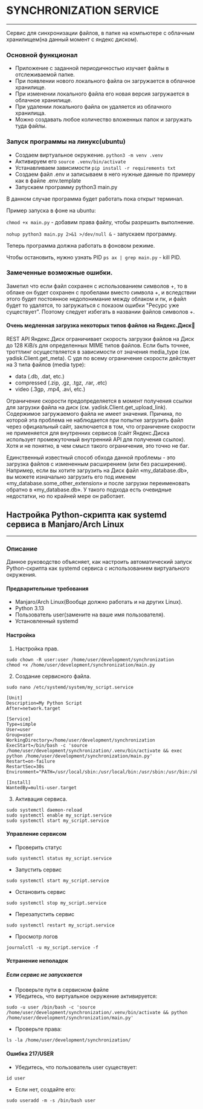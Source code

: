 # SYNCHRONIZATION SERVICE

***

Сервис для синхронизации файлов, в папке на компьютере с облачным хранилищем(на данный момент с 
яндекс диском).

### Основной функционал

- Приложение с заданной периодичностью изучает файлы в отслеживаемой папке.
- При появлении нового локального файла он загружается в облачное хранилище.
- При изменении локального файла его новая версия загружается в облачное хранилище.
- При удалении локального файла он удаляется из облачного хранилища.
- Можно создавать любое количество вложенных папок и загружать туда файлы.


### Запуск программы на линукс(ubuntu)

- Создаем виртуальное окружение. ```python3 -m venv .venv```
- Активируем его ```source .venv/bin/activate```
- Устанавливаем зависимости ```pip install -r requirements txt```
- Создаем файл .env и записываем в него нужные данные по примеру как в файле .env.template
- Запускаем программу python3 main.py

В данном случае программа будет работать пока открыт терминал. 

Пример запуска в фоне на ubuntu:

```chmod +x main.py``` - добавим права файлу, чтобы разрешить выполнение.

```nohup python3 main.py 2>&1 >/dev/null &``` -  запускаем программу.

Теперь программа должна работать в фоновом режиме.

Чтобы остановить, нужно узнать PID ```ps ax | grep main.py``` - kill PID.

### Замеченные возможные ошибки.

Заметил что если файл сохранен с использованием символов +, то в облаке он будет сохранен с пробелами вместо символа +,
и вследствии этого будет постоянное недопонимание между облаком и пк, и файл будет то удалятся, то загружаться с 
показом ошибки "Ресурс уже существует". Поэтому следует избегать в названии файлов символов +.

#### Очень медленная загрузка некоторых типов файлов на Яндекс.Диск
REST API Яндекс.Диск ограничивает скорость загрузки файлов на Диск до 128 KiB/s для определенных MIME типов файлов. 
Если быть точнее, троттлинг осуществляется в зависимости от значения media_type (см. yadisk.Client.get_meta). 
С удя по всему ограничение скорости действует на 3 типа файлов (media type):

- data (.db, .dat, etc.)
- compressed (.zip, .gz, .tgz, .rar, .etc)
- video (.3gp, .mp4, .avi, etc.)

Ограничение скорости предопределяется в момент получения ссылки для загрузки файла на диск 
(см. yadisk.Client.get_upload_link). Содержимое загружаемого файла не имеет значения. Причина, по которой 
эта проблема не наблюдается при попытке загрузить файл через официальный сайт, 
заключается в том, что ограничение скорости не применяется для внутренних сервисов 
(сайт Яндекс.Диска использует промежуточный внутренний API для получения ссылок).
Хотя и не понятно, в чем смысл такого ограничения, это точно не баг.

Единственный известный способ обхода данной проблемы - это загрузка файлов с измененным расширением 
(или без расширения). Например, если вы хотите загрузить на Диск файл «my_database.db», 
вы можете изначально загрузить его под именем «my_database.some_other_extension» 
и после загрузки переименовать обратно в «my_database.db». 
У такого подхода есть очевидные недостатки, но по крайней мере он работает.

## Настройка Python-скрипта как systemd сервиса в Manjaro/Arch Linux

***

### Описание
Данное руководство объясняет, как настроить автоматический запуск Python-скрипта как systemd 
сервиса с использованием виртуального окружения.

#### Предварительные требования

- Manjaro/Arch Linux(Вообще должно работать и на других Linux).
- Python 3.13
- Пользователь user(замените на ваше имя пользователя).
- Установленный systemd

#### Настройка 

1. Настройка прав.

```commandline
sudo chown -R user:user /home/user/development/synchronization
chmod +x /home/user/development/synchronization/main.py
```

2. Создание сервисного файла.

```commandline
sudo nano /etc/systemd/system/my_script.service
```

```commandline
[Unit]
Description=My Python Script
After=network.target

[Service]
Type=simple
User=user
Group=user
WorkingDirectory=/home/user/development/synchronization
ExecStart=/bin/bash -c 'source /home/user/development/synchronization/.venv/bin/activate && exec python /home/user/development/synchronization/main.py'
Restart=on-failure
RestartSec=30s
Environment="PATH=/usr/local/sbin:/usr/local/bin:/usr/sbin:/usr/bin:/sbin:/bin:/home/user/development/synchronization/.venv/bin"

[Install]
WantedBy=multi-user.target
```

3. Активация сервиса.

```commandline
sudo systemctl daemon-reload
sudo systemctl enable my_script.service
sudo systemctl start my_script.service
```

#### Управление сервисом

- Проверить статус
```commandline
sudo systemctl status my_script.service
```
- Запустить сервис
```commandline
sudo systemctl start my_script.service
```
- Остановить сервис
```commandline
sudo systemctl stop my_script.service
```
- Перезапустить сервис
```commandline
sudo systemctl restart my_script.service
```

- Просмотр логов
```commandline
journalctl -u my_script.service -f
```

#### Устранение неполадок

##### Если сервис не запускается
 - Проверьте пути в сервисном файле
 - Убедитесь, что виртуальное окружение активируется:
```commandline
sudo -u user /bin/bash -c 'source /home/user/development/synchronization/.venv/bin/activate && python /home/user/development/synchronization/main.py'
```
- Проверьте права:
```commandline
ls -la /home/user/development/synchronization/
```

#### Ошибка 217/USER
- Убедитесь, что пользователь user существует:
```commandline
id user
```
- Если нет, создайте его:
```commandline
sudo useradd -m -s /bin/bash user
```
